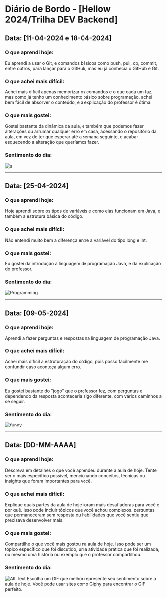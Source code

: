 # Diário de Bordo - [Hellow 2024/Trilha DEV Backend]

## Data: [11-04-2024 e 18-04-2024]

### O que aprendi hoje:
Eu aprendi a usar o Git, e comandos básicos como push, pull, cp, commit, entre outros, para lançar para o GitHub, mas eu já conhecia o GitHub e Git.

### O que achei mais difícil:
Achei mais difícil apenas memorizar os comandos e o que cada um faz, mas como já tenho um conhecimento básico sobre programação, achei bem fácil de absorver o conteúdo, e a explicação do professor é ótima.

### O que mais gostei:
Gostei bastante da dinâmica da aula, e também que podemos fazer alterações ou arrumar qualquer erro em casa, acessando o repositório da aula, em vez de ter que esperar até a semana seguinte, e acabar esquecendo a alteração que queríamos fazer.

### Sentimento do dia:
![a](https://media1.tenor.com/m/QjKM7KoWgxEAAAAd/big-brain-genius.gif)


---
## Data: [25-04-2024]

### O que aprendi hoje:
Hoje aprendi sobre os tipos de variáveis e como elas funcionam em Java, e também a estrutura básica do código.

### O que achei mais difícil:
Não entendi muito bem a diferença entre a variável do tipo long e int.

### O que mais gostei:
Eu gostei da introdução à linguagem de programação Java, e da explicação do professor.

### Sentimento do dia:
![Programming](https://media1.tenor.com/m/uYP_Nkq8VPsAAAAd/coding-hello-world.gif)


---
## Data: [09-05-2024]

### O que aprendi hoje:
Aprendi a fazer perguntas e respostas na linguagem de programação Java.

### O que achei mais difícil:
Achei mais difícil a estruturação do código, pois posso facilmente me confundir caso aconteça algum erro.

### O que mais gostei:
Eu gostei bastante do "jogo" que o professor fez, com perguntas e dependendo da resposta aconteceria algo diferente, com vários caminhos a se seguir.

### Sentimento do dia:
![funny](https://media1.tenor.com/m/x7FrMk4q10IAAAAd/hacker-reality-colored-keyboard.gif)

---
## Data: [DD-MM-AAAA]

### O que aprendi hoje:
Descreva em detalhes o que você aprendeu durante a aula de hoje. Tente ser o mais específico possível, mencionando conceitos, técnicas ou insights que foram importantes para você.

### O que achei mais difícil:
Explique quais partes da aula de hoje foram mais desafiadoras para você e por quê. Isso pode incluir tópicos que você achou complexos, perguntas que permaneceram sem resposta ou habilidades que você sentiu que precisava desenvolver mais.

### O que mais gostei:
Compartilhe o que você mais gostou na aula de hoje. Isso pode ser um tópico específico que foi discutido, uma atividade prática que foi realizada, ou mesmo uma história ou exemplo que o professor compartilhou.

### Sentimento do dia:
![Alt Text](URL_DO_GIF)
Escolha um GIF que melhor represente seu sentimento sobre a aula de hoje. Você pode usar sites como Giphy para encontrar o GIF perfeito.
